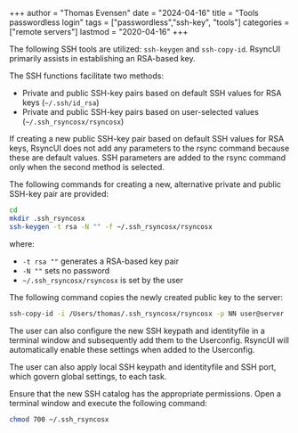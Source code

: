 +++
author = "Thomas Evensen"
date = "2024-04-16"
title = "Tools passwordless login"
tags = ["passwordless","ssh-key", "tools"]
categories = ["remote servers"]
lastmod = "2020-04-16"
+++

The following SSH tools are utilized: `ssh-keygen` and `ssh-copy-id`. RsyncUI primarily assists in establishing an RSA-based key.

The SSH functions facilitate two methods:

- Private and public SSH-key pairs based on default SSH values for RSA keys (`~/.ssh/id_rsa`)
- Private and public SSH-key pairs based on user-selected values (`~/.ssh_rsyncosx/rsyncosx`)

If creating a new public SSH-key pair based on default SSH values for RSA keys, RsyncUI does not add any parameters to the rsync
command because these are default values. SSH parameters are added to the rsync command only when the second method is selected.

The following commands for creating a new, alternative private and public SSH-key pair are provided:

```bash
cd
mkdir .ssh_rsyncosx
ssh-keygen -t rsa -N "" -f ~/.ssh_rsyncosx/rsyncosx
```

where:

- `-t rsa ""` generates a RSA-based key pair
- `-N ""` sets no password
- `~/.ssh_rsyncosx/rsyncosx` is set by the user

The following command copies the newly created public key to the server:

```bash
ssh-copy-id -i /Users/thomas/.ssh_rsyncosx/rsyncosx -p NN user@server
```

The user can also configure the new SSH keypath and identityfile in a terminal window and subsequently add them to the Userconfig. RsyncUI will automatically enable these settings when added to the Userconfig.

The user can also apply local SSH keypath and identityfile and SSH port, which govern global settings, to each task.

Ensure that the new SSH catalog has the appropriate permissions. Open a terminal window and execute the following command:

```bash
chmod 700 ~/.ssh_rsyncosx
```

